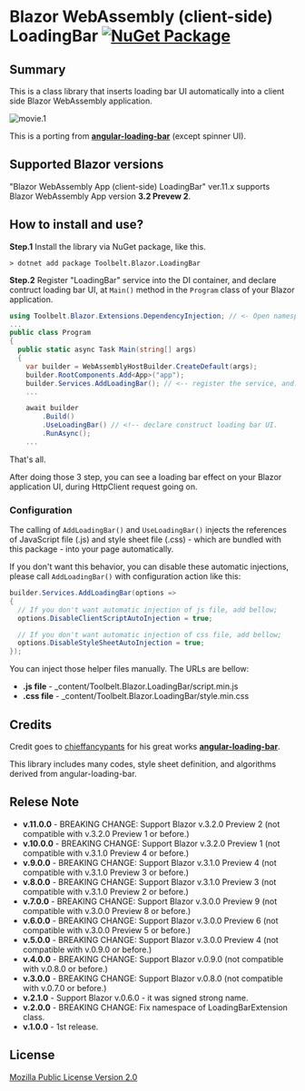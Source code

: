 # Blazor WebAssembly (client-side) LoadingBar [![NuGet Package](https://img.shields.io/nuget/v/Toolbelt.Blazor.LoadingBar.svg)](https://www.nuget.org/packages/Toolbelt.Blazor.LoadingBar/)

## Summary

This is a class library that inserts loading bar UI automatically into a client side Blazor WebAssembly application.

![movie.1](https://github.com/jsakamoto/Toolbelt.Blazor.LoadingBar/blob/master/.assets/movie-001.gif?raw=true)

This is a porting from [**angular-loading-bar**](https://github.com/chieffancypants/angular-loading-bar) (except spinner UI).

## Supported Blazor versions

"Blazor WebAssembly App (client-side) LoadingBar" ver.11.x supports Blazor WebAssembly App version **3.2 Prevew 2**.

## How to install and use?

**Step.1** Install the library via NuGet package, like this.

```shell
> dotnet add package Toolbelt.Blazor.LoadingBar
```

**Step.2** Register "LoadingBar" service into the DI container, and declare contruct loading bar UI, at `Main()` method in the `Program` class of your Blazor application.

```csharp
using Toolbelt.Blazor.Extensions.DependencyInjection; // <- Open namespace, and...
...
public class Program
{
  public static async Task Main(string[] args)
  {
    var builder = WebAssemblyHostBuilder.CreateDefault(args);
    builder.RootComponents.Add<App>("app");
    builder.Services.AddLoadingBar(); // <-- register the service, and...
    ...

    await builder
        .Build()
        .UseLoadingBar() // <!-- declare construct loading bar UI.
        .RunAsync();
    ...
```

That's all.

After doing those 3 step, you can see a loading bar effect on your Blazor application UI, during HttpClient request going on.

### Configuration

The calling of `AddLoadingBar()` and `UseLoadingBar()` injects the references of JavaScript file (.js) and style sheet file (.css) - which are bundled with this package - into your page automatically.

If you don't want this behavior, you can disable these automatic injections, please call `AddLoadingBar()` with configuration action like this:

```csharp
builder.Services.AddLoadingBar(options =>
{
  // If you don't want automatic injection of js file, add bellow;
  options.DisableClientScriptAutoInjection = true;

  // If you don't want automatic injection of css file, add bellow;
  options.DisableStyleSheetAutoInjection = true;
});
```

You can inject those helper files manually. The URLs are bellow:

- **.js file** - _content/Toolbelt.Blazor.LoadingBar/script.min.js
- **.css file** - _content/Toolbelt.Blazor.LoadingBar/style.min.css

## Credits

Credit goes to [chieffancypants](https://github.com/chieffancypants) for his great works [**angular-loading-bar**](https://github.com/chieffancypants/angular-loading-bar).

This library includes many codes, style sheet definition, and algorithms derived from angular-loading-bar.

## Relese Note

- **v.11.0.0** - BREAKING CHANGE: Support Blazor v.3.2.0 Preview 2 (not compatible with v.3.2.0 Preview 1 or before.)
- **v.10.0.0** - BREAKING CHANGE: Support Blazor v.3.2.0 Preview 1 (not compatible with v.3.1.0 Preview 4 or before.)
- **v.9.0.0** - BREAKING CHANGE: Support Blazor v.3.1.0 Preview 4 (not compatible with v.3.1.0 Preview 3 or before.)
- **v.8.0.0** - BREAKING CHANGE: Support Blazor v.3.1.0 Preview 3 (not compatible with v.3.1.0 Preview 2 or before.)
- **v.7.0.0** - BREAKING CHANGE: Support Blazor v.3.0.0 Preview 9 (not compatible with v.3.0.0 Preview 8 or before.)
- **v.6.0.0** - BREAKING CHANGE: Support Blazor v.3.0.0 Preview 6 (not compatible with v.3.0.0 Preview 5 or before.)
- **v.5.0.0** - BREAKING CHANGE: Support Blazor v.3.0.0 Preview 4 (not compatible with v.0.9.0 or before.)
- **v.4.0.0** - BREAKING CHANGE: Support Blazor v.0.9.0 (not compatible with v.0.8.0 or before.)
- **v.3.0.0** - BREAKING CHANGE: Support Blazor v.0.8.0 (not compatible with v.0.7.0 or before.)
- **v.2.1.0** - Support Blazor v.0.6.0 - it was signed strong name.
- **v.2.0.0** - BREAKING CHANGE: Fix namespace of LoadingBarExtension class.
- **v.1.0.0** - 1st release.

## License

[Mozilla Public License Version 2.0](https://github.com/jsakamoto/Toolbelt.Blazor.LoadingBar/blob/master/LICENSE)
